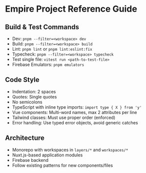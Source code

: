 # Empire Project Reference Guide

## Build & Test Commands
- Dev: `pnpm --filter=<workspace> dev`
- Build: `pnpm --filter=<workspace> build`
- Lint: `pnpm lint` or `pnpm lint:eslint:fix` 
- Typecheck: `pnpm --filter=<workspace> typecheck`
- Test single file: `vitest run <path-to-test-file>`
- Firebase Emulators: `pnpm emulators`

## Code Style
- Indentation: 2 spaces
- Quotes: Single quotes
- No semicolons
- TypeScript with inline type imports: `import type { X } from 'y'`
- Vue components: Multi-word names, max 2 attributes per line
- Tailwind classes: Must use proper order (enforced)
- Error handling: Use typed error objects, avoid generic catches

## Architecture
- Monorepo with workspaces in `layers/*` and `workspaces/*`
- Nuxt.js-based application modules
- Firebase backend
- Follow existing patterns for new components/files